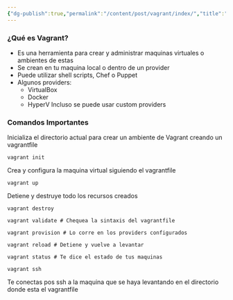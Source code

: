 ```yaml
---
{"dg-publish":true,"permalink":"/content/post/vagrant/index/","title":"Vagrant","tags":["Vagrant","Hashicorp","DevOps"]}
---
```



### ¿Qué es Vagrant?
- Es una herramienta para crear y administrar maquinas virtuales o ambientes de estas
- Se crean en tu maquina local o dentro de un provider
- Puede utilizar shell scripts, Chef o Puppet
- Algunos providers:
	-  VirtualBox
	- Docker
	- HyperV
Incluso se puede usar custom providers



###  Comandos Importantes

Inicializa el directorio actual para crear un ambiente de Vagrant creando un vagrantfile
```
vagrant init 
```

 Crea y configura la maquina virtual siguiendo el vagrantfile
```
vagrant up
```
Detiene y destruye todo los recursos creados
```
vagrant destroy 
```

```
vagrant validate # Chequea la sintaxis del vagrantfile
```

```
vagrant provision # Lo corre en los providers configurados
```

```
vagrant reload # Detiene y vuelve a levantar 
```

```
vagrant status # Te dice el estado de tus maquinas 

```

```
vagrant ssh 
```


 Te conectas pos ssh a la maquina que se haya levantando en el directorio donde esta el vagrantfile
```




